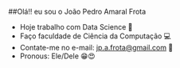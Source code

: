 ##Olá!! eu sou o João Pedro Amaral Frota

- Hoje trabalho com Data Science 💾
- Faço faculdade de Ciência da Computação 💻
- Contate-me no e-mail: jp.a.frota@gmail.com 🧾
- Pronous: Ele/Dele 😁😍

